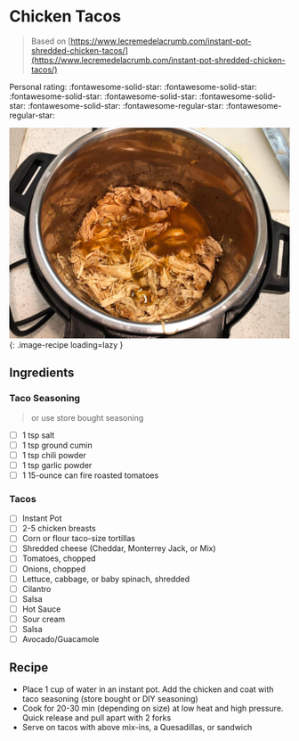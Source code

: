 <!-- Do not modify sections with "AUTO-*". They are updated by make.py -->

# Chicken Tacos

> Based on [https://www.lecremedelacrumb.com/instant-pot-shredded-chicken-tacos/](https://www.lecremedelacrumb.com/instant-pot-shredded-chicken-tacos/)

<!-- rating=3; (User can specify rating on scale of 1-5) -->
<!-- AUTO-UserRating -->
Personal rating: :fontawesome-solid-star: :fontawesome-solid-star: :fontawesome-solid-star: :fontawesome-solid-star: :fontawesome-solid-star: :fontawesome-solid-star: :fontawesome-regular-star: :fontawesome-regular-star:
<!-- /AUTO-UserRating -->

<!-- name_image=chicken_tacos.jpeg; (User can specify image name) -->
<!-- AUTO-Image -->
![chicken_tacos.jpeg](./chicken_tacos.jpeg){: .image-recipe loading=lazy }
<!-- /AUTO-Image -->

## Ingredients

### Taco Seasoning

> or use store bought seasoning

* [ ] 1 tsp salt
* [ ] 1 tsp ground cumin
* [ ] 1 tsp chili powder
* [ ] 1 tsp garlic powder
* [ ] 1 15-ounce can fire roasted tomatoes

### Tacos

* [ ] Instant Pot
* [ ] 2-5 chicken breasts
* [ ] Corn or flour taco-size tortillas
* [ ] Shredded cheese (Cheddar, Monterrey Jack, or Mix)
* [ ] Tomatoes, chopped
* [ ] Onions, chopped
* [ ] Lettuce, cabbage, or baby spinach, shredded
* [ ] Cilantro
* [ ] Salsa
* [ ] Hot Sauce
* [ ] Sour cream
* [ ] Salsa
* [ ] Avocado/Guacamole

## Recipe

* Place 1 cup of water in an instant pot. Add the chicken and coat with taco seasoning (store bought or DIY seasoning)
* Cook for 20-30 min (depending on size) at low heat and high pressure. Quick release and pull apart with 2 forks
* Serve on tacos with above mix-ins, a Quesadillas, or sandwich
